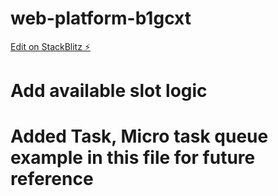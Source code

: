 # web-platform-b1gcxt

[Edit on StackBlitz ⚡️](https://ticket-booking-logic-b1gcxt.stackblitz.io)

# Add available slot logic

# Added Task, Micro task queue example in this file for future reference
